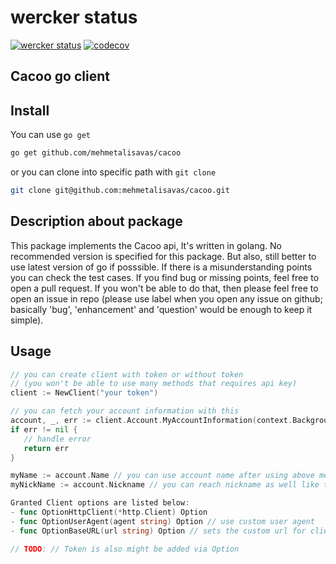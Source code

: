 # wercker status

[![wercker status](https://app.wercker.com/status/52664147f077abcb9657ac9831ec0211/s/master "wercker status")](https://app.wercker.com/project/byKey/52664147f077abcb9657ac9831ec0211) [![codecov](https://codecov.io/gh/mehmetalisavas/cacoo/branch/master/graph/badge.svg)](https://codecov.io/gh/mehmetalisavas/cacoo)



## Cacoo go client


## Install

You can use `go get`
```bash
go get github.com/mehmetalisavas/cacoo
```

or you can clone into specific path with `git clone`
```bash
git clone git@github.com:mehmetalisavas/cacoo.git
```

## Description about package
This package implements the Cacoo api, It's written in golang.
No recommended version is specified for this package. But also, still better to use latest version of go if posssible.
If there is a misunderstanding points you can check the test cases.
If you find bug or missing points, feel free to open a pull request. If you won't be able to do that, then please feel free to open an issue in repo (please use label when you open any issue on github; basically 'bug', 'enhancement' and 'question' would be enough to keep it simple).

## Usage

```go
// you can create client with token or without token
// (you won't be able to use many methods that requires api key)
client := NewClient("your token")

// you can fetch your account information with this
account, _, err := client.Account.MyAccountInformation(context.Background())
if err != nil {
   // handle error
   return err
}

myName := account.Name // you can use account name after using above method
myNickName := account.Nickname // you can reach nickname as well like this

Granted Client options are listed below:
- func OptionHttpClient(*http.Client) Option
- func OptionUserAgent(agent string) Option // use custom user agent
- func OptionBaseURL(url string) Option // sets the custom url for client

// TODO: // Token is also might be added via Option
```
